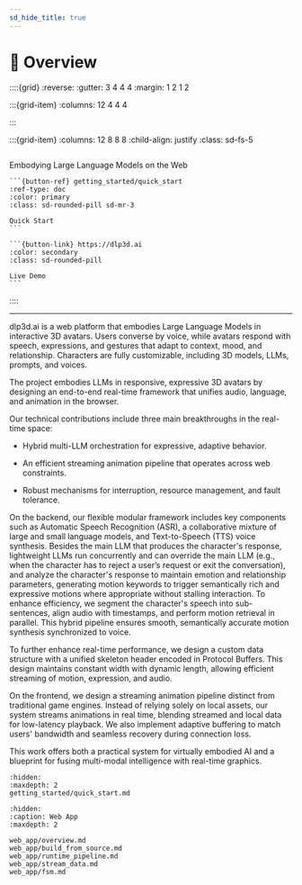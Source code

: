 ```yaml
---
sd_hide_title: true
---
```


# 🔎 Overview

::::{grid}
:reverse:
:gutter: 3 4 4 4
:margin: 1 2 1 2

:::{grid-item}
:columns: 12 4 4 4

:::

:::{grid-item}
:columns: 12 8 8 8
:child-align: justify
:class: sd-fs-5

```{rubric} Digital Life Project
```
Embodying Large Language Models on the Web

````{div} sd-d-flex-row
```{button-ref} getting_started/quick_start
:ref-type: doc
:color: primary
:class: sd-rounded-pill sd-mr-3

Quick Start
```

```{button-link} https://dlp3d.ai
:color: secondary
:class: sd-rounded-pill

Live Demo
```
````

::::

---

dlp3d\.ai is a web platform that embodies Large Language Models in interactive 3D avatars. Users converse by voice, while avatars respond with speech, expressions, and gestures that adapt to context, mood, and relationship. Characters are fully customizable, including 3D models, LLMs, prompts, and voices.

The project embodies LLMs in responsive, expressive 3D avatars by designing an end-to-end real-time framework that unifies audio, language, and animation in the browser.

Our technical contributions include three main breakthroughs in the real-time space: 

- Hybrid multi-LLM orchestration for expressive, adaptive behavior. 

- An efficient streaming animation pipeline that operates across web constraints.

- Robust mechanisms for interruption, resource management, and fault tolerance.

On the backend, our flexible modular framework includes key components such as Automatic Speech Recognition (ASR), a collaborative mixture of large and small language models, and Text-to-Speech (TTS) voice synthesis. Besides the main LLM that produces the character's response, lightweight LLMs run concurrently and can override the main LLM (e.g., when the character has to reject a user’s request or exit the conversation), and analyze the character's response to maintain emotion and relationship parameters, generating motion keywords to trigger semantically rich and expressive motions where appropriate without stalling interaction. To enhance efficiency, we segment the character's speech into sub-sentences, align audio with timestamps, and perform motion retrieval in parallel. This hybrid pipeline ensures smooth, semantically accurate motion synthesis synchronized to voice.

To further enhance real-time performance, we design a custom data structure with a unified skeleton header encoded in Protocol Buffers. This design maintains constant width with dynamic length, allowing efficient streaming of motion, expression, and audio.

On the frontend, we design a streaming animation pipeline distinct from traditional game engines. Instead of relying solely on local assets, our system streams animations in real time, blending streamed and local data for low-latency playback. We also implement adaptive buffering to match users' bandwidth and seamless recovery during connection loss.

This work offers both a practical system for virtually embodied AI and a blueprint for fusing multi-modal intelligence with real-time graphics.

```{toctree}
:hidden:
:maxdepth: 2
getting_started/quick_start.md
```

```{toctree}
:hidden:
:caption: Web App
:maxdepth: 2

web_app/overview.md
web_app/build_from_source.md
web_app/runtime_pipeline.md
web_app/stream_data.md
web_app/fsm.md
```

```{include} _subrepos_index.md
```